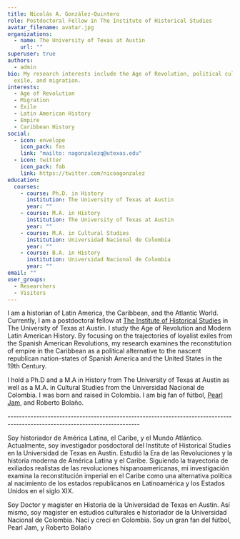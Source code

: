 ```yaml
---
title: Nicolás A. González-Quintero
role: Postdoctoral Fellow in The Institute of Historical Studies
avatar_filename: avatar.jpg
organizations:
  - name: The University of Texas at Austin
    url: ""
superuser: true
authors:
  - admin
bio: My research interests include the Age of Revolution, political culture,
  exile, and migration.
interests:
  - Age of Revolution
  - Migration
  - Exile
  - Latin American History
  - Empire
  - Caribbean History
social:
  - icon: envelope
    icon_pack: fas
    link: "mailto: nagonzalezq@utexas.edu"
  - icon: twitter
    icon_pack: fab
    link: https://twitter.com/nicoagonzalez
education:
  courses:
    - course: Ph.D. in History
      institution: The University of Texas at Austin
      year: ""
    - course: M.A. in History
      institution: The University of Texas at Austin
      year: ""
    - course: M.A. in Cultural Studies
      institution: Universidad Nacional de Colombia
      year: ""
    - course: B.A. in History
      institution: Universidad Nacional de Colombia
      year: ""
email: ""
user_groups:
  - Researchers
  - Visitors
---
```

I am a historian of Latin America, the Caribbean, and the Atlantic World. Currently, I am a postdoctoral fellow at [The Institute of Historical Studies](https://liberalarts.utexas.edu/historicalstudies/index.php) in The University of Texas at Austin. I study the Age of Revolution and Modern Latin American History. By focusing on the trajectories of loyalist exiles from the Spanish American Revolutions, my research examines the reconstitution of empire in the Caribbean as a political alternative to the nascent republican nation-states of Spanish America and the United States in the 19th Century.

I hold a Ph.D and a M.A in History from The University of Texas at Austin as well as a M.A. in Cultural Studies from the Universidad Nacional de Colombia. I was born and raised in Colombia. I am big fan of fútbol, [Pearl Jam](https://pearljam.com/), and Roberto Bolaño.

\----------------------------------------------------------------------------------------------------------------------------

Soy historiador de América Latina, el Caribe, y el Mundo Atlántico. Actualmente, soy investigador posdoctoral del Institute of Historical Studies en la Universidad de Texas en Austin. Estudió la Era de las Revoluciones y la historia moderna de América Latina y el Caribe. Siguiendo la trayectoria de exiliados realistas de las revoluciones hispanoamericanas, mi investigación examina la reconstitución imperial en el Caribe como una alternativa política al nacimiento de los estados republicanos en Latinoamérica y los Estados Unidos en el siglo XIX.

Soy Doctor y magister en Historia de la Universidad de Texas en Austin. Así mismo, soy magister en estudios culturales e historiador de la Universidad Nacional de Colombia. Nací y crecí en Colombia. Soy un gran fan del fútbol, Pearl Jam, y Roberto Bolaño